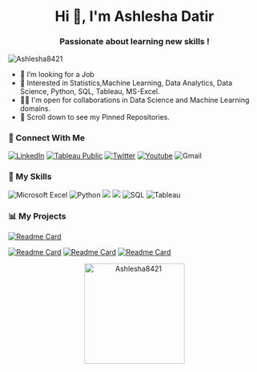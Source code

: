 <h1 align="center">Hi 👋, I'm Ashlesha Datir</h1>
<h3 align="center">Passionate about learning new skills !</h3>
<p align="left"> <img src="https://komarev.com/ghpvc/?username=Ashlesha8421&label=Profile%20views&color=0e75b6&style=flat" alt="Ashlesha8421" /> </p>



*  🤔 I’m looking for a Job 
*  👀 Interested in Statistics,Machine Learning, Data Analytics, Data Science, Python, SQL, Tableau, MS-Excel.
*  🤝🏻 I'm open for collaborations in Data Science and Machine Learning domains.
* 📌 Scroll down to see my Pinned Repositories.


### 🤝 Connect With Me
[![LinkedIn](https://img.shields.io/badge/linkedin-%230077B5.svg?style=for-the-badge&logo=linkedin&logoColor=white)](https://www.linkedin.com/feed/)
[![Tableau Public](https://img.shields.io/badge/Tableau_Public-%232C2D72.svg?style=for-the-badge&logo=Tableau&&logoColor=white)](https://public.tableau.com/app/profile/ashlesha.datir5591) 
[![Twitter](https://img.shields.io/badge/Twitter-1DA1F2?style=for-the-badge&logo=Twitter&logoColor=white)](https://twitter.com/datir_ashlesha?t=Tb9XcqkhEhSC1d-Y0AbeuA&s=08)
[![Youtube](https://img.shields.io/badge/youtube-%2314354C.svg?style=for-the-badge&logo=Youtube&logoColor=white)](https://www.youtube.com/channel/UCdtJ0J3Gen2xcreBcxEXvJg)
![Gmail](https://img.shields.io/badge/datirashlesha97@gmail.com-D14836?style=for-the-badge&logo=gmail&logoColor=white)

### 🤖 My Skills
![Microsoft Excel](https://img.shields.io/badge/Microsoft_Excel-217346?style=for-the-badge&logo=microsoft-excel&logoColor=white) 
![Python](https://img.shields.io/badge/python-3670A0?style=for-the-badge&logo=python&logoColor=ffdd54)
<img src="https://img.shields.io/badge/pandas-%23150458.svg?style=for-the-badge&logo=pandas&logoColor=white">
<img src="https://img.shields.io/badge/numpy-%23013243.svg?style=for-the-badge&logo=numpy&logoColor=white">
![SQL](https://img.shields.io/badge/SQL-217346?style=for-the-badge&logo=microsoft-sql&logoColor=white) 
![Tableau](https://img.shields.io/badge/Tableau-E97627?style=for-the-badge&logo=Tableau&logoColor=white) 

### 📊 My Projects

[![Readme Card](https://github-readme-stats.vercel.app/api/pin/?username=Ashlesha8421&repo=Incident-Impact-Prediction-Project-)](https://github.com/Ashlesha8421/Incident-Impact-Prediction-Project-)

[![Readme Card](https://github-readme-stats.vercel.app/api/pin/?username=Ashlesha8421&repo=Chatbot)](https://github.com/Ashlesha8421/Chatbot)
[![Readme Card](https://github-readme-stats.vercel.app/api/pin/?username=Ashlesha8421&repo=The_Spark_Foundation_Project)](https://github.com/Ashlesha8421/The_Spark_Foundation_Project)
[![Readme Card](https://github-readme-stats.vercel.app/api/pin/?username=Ashlesha8421&repo=SQL)](https://github.com/Ashlesha8421/SQL)



<p align='center' ><img height='200' align='center' src="https://github-readme-streak-stats.herokuapp.com/?user=Ashlesha8421&" alt="Ashlesha8421" /></p>

<!--<p align='center' ><img height='300' align='center' src="https://github-readme-stats.vercel.app/api/top-langs?username=Ashlesha8421&show_icons=true&locale=en&langs_count=6" alt="Ashlesha8421" /></p>



<div align='left'>

![Jupyter Notebook](https://img.shields.io/badge/jupyter-%23FA0F00.svg?style=for-the-badge&logo=jupyter&logoColor=white) -->

